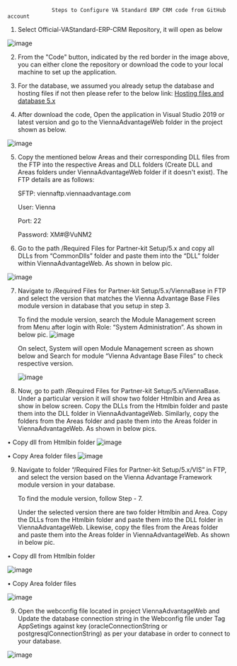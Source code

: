                   Steps to Configure VA Standard ERP CRM code from GitHub account 
 
1.	Select  Official-VAStandard-ERP-CRM Repository, it will open as below 

  ![image](https://github.com/user-attachments/assets/6b02e9b9-17b9-4867-ac21-8bffe35d22e8)


2.	From the "Code" button, indicated by the red border in the image above, you can either clone the repository or download the code to your local machine to set up the application.
   


4.	For the database, we assumed you already setup the database and hosting files if not then please refer to the below link:
  [Hosting files and database 5.x](https://sourceforge.net/projects/erp-crm-advant/files/VIENNA%20Advantage%20HTML5%20Version/VIENNA%20Advantage%20ERP/)


5.	After download the code, Open the application in Visual Studio 2019 or latest version and go to the ViennaAdvantageWeb folder in the project shown as below.
 
  ![image](https://github.com/user-attachments/assets/1d932229-6d2a-4c1c-8ff0-17b018515940)



5.	Copy the mentioned below Areas and their corresponding DLL files from the FTP into the respective Areas and DLL folders (Create DLL and Areas folders under ViennaAdvantageWeb folder if it doesn't exist). The FTP details are as follows:

      SFTP: viennaftp.viennaadvantage.com
  	
      User: Vienna
  	
      Port: 22
  	
      Password: XM#@VuNM2


7.	Go to the path /Required Files for Partner-kit Setup/5.x and copy all DLLs from “CommonDlls” folder and paste them into the “DLL” folder within ViennaAdvantageWeb. As shown in below pic.

 ![image](https://github.com/user-attachments/assets/afb00e13-422c-49ed-97e5-0380631bab0d)



7.	Navigate to /Required Files for Partner-kit Setup/5.x/ViennaBase in FTP and select the version that matches the Vienna Advantage Base Files module version in database that you setup in step 3.  

    To find the module version, search the Module Management screen from Menu after login with Role: “System Administration”. As shown in below pic.
    ![image](https://github.com/user-attachments/assets/4bdc75e2-a667-43f2-9b20-3d65c370395f)
  	

    On select, System will open Module Management screen as shown below and Search for module “Vienna Advantage Base Files” to check respective version.
  	
    ![image](https://github.com/user-attachments/assets/66781d89-b423-4dcf-a564-d25aaedb07b5)

9.	Now, go to path /Required Files for Partner-kit Setup/5.x/ViennaBase.
    Under a particular version it will show two folder Htmlbin and Area as show in below screen. Copy the DLLs from the Htmlbin folder and paste them into the DLL folder in ViennaAdvantageWeb. Similarly, copy the folders from the Areas folder and paste them into the Areas folder in ViennaAdvantageWeb. As shown in below pics.

•	Copy dll from Htmlbin folder
![image](https://github.com/user-attachments/assets/094b66dd-dfef-4828-bfd1-d03a58635f4e)


•	Copy Area folder files
![image](https://github.com/user-attachments/assets/05627381-466b-4908-8660-14bb6d196154)



9.	Navigate to folder “/Required Files for Partner-kit Setup/5.x/VIS” in FTP, and select the version based on the Vienna Advantage Framework module version in your database.
    
    To find the module version, follow Step - 7.

    Under the selected version there are two folder Htmlbin and Area. Copy the DLLs from the Htmlbin folder and paste them into the DLL folder in ViennaAdvantageWeb. Likewise, copy the files from the Areas folder and paste them into the Areas folder in ViennaAdvantageWeb. As shown in below pic.


  •	Copy dll from Htmlbin folder

   ![image](https://github.com/user-attachments/assets/394fc6a6-0911-43c4-bb45-ff5cc80d3a51)



  •	Copy Area folder files

   ![image](https://github.com/user-attachments/assets/e07497c0-f306-401f-8b41-b8a26c5b4a6d)




9.	Open the webconfig file located in project ViennaAdvantageWeb and Update the database connection string in the Webconfig file under Tag AppSetings against key (oracleConnectionString or postgresqlConnectionString) as per your database in order to connect to your database.
    
  ![image](https://github.com/user-attachments/assets/ea661acd-908f-4a71-a5fd-fe49e1f3faa5)


 
